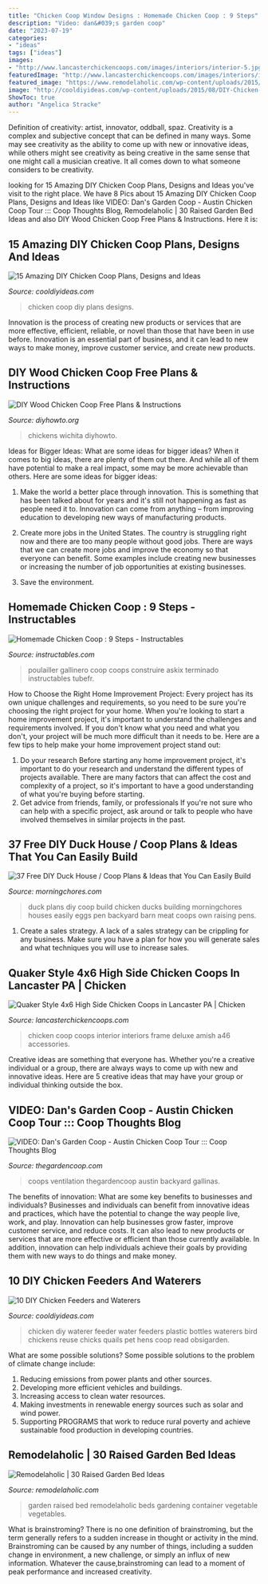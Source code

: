 ```yaml
---
title: "Chicken Coop Window Designs : Homemade Chicken Coop : 9 Steps"
description: "Video: dan&#039;s garden coop"
date: "2023-07-19"
categories:
- "ideas"
tags: ["ideas"]
images:
- "http://www.lancasterchickencoops.com/images/interiors/interior-5.jpg"
featuredImage: "http://www.lancasterchickencoops.com/images/interiors/interior-5.jpg"
featured_image: "https://www.remodelaholic.com/wp-content/uploads/2015/07/iStock_000066136709_Large.jpg"
image: "http://cooldiyideas.com/wp-content/uploads/2015/08/DIY-Chicken-Coop-Plans.jpg"
ShowToc: true
author: "Angelica Stracke"
---
```



Definition of creativity: artist, innovator, oddball, spaz.
Creativity is a complex and subjective concept that can be defined in many ways. Some may see creativity as the ability to come up with new or innovative ideas, while others might see creativity as being creative in the same sense that one might call a musician creative. It all comes down to what someone considers to be creativity.

	

		
looking for 15 Amazing DIY Chicken Coop Plans, Designs and Ideas you've visit to the right place. We have 8 Pics about 15 Amazing DIY Chicken Coop Plans, Designs and Ideas like VIDEO: Dan&#039;s Garden Coop - Austin Chicken Coop Tour ::: Coop Thoughts Blog, Remodelaholic | 30 Raised Garden Bed Ideas and also DIY Wood Chicken Coop Free Plans &amp; Instructions. Here it is:
		
    
## 15 Amazing DIY Chicken Coop Plans, Designs And Ideas

<img loading=lazy src="http://cooldiyideas.com/wp-content/uploads/2015/08/DIY-Chicken-Coop-Plans.jpg" onerror="this.onerror=null;this.src='https://tse3.mm.bing.net/th?id=OIP.R0yJSLnrwhSmboTC9xT9dAHaDt&amp;pid=15.1';" alt="15 Amazing DIY Chicken Coop Plans, Designs and Ideas">

_Source: cooldiyideas.com_

>chicken coop diy plans designs. 

	

Innovation is the process of creating new products or services that are more effective, efficient, reliable, or novel than those that have been in use before. Innovation is an essential part of business, and it can lead to new ways to make money, improve customer service, and create new products.

    
## DIY Wood Chicken Coop Free Plans &amp; Instructions

<img loading=lazy src="https://www.diyhowto.org/wp-content/uploads/DIYHowto-DIY-Wood-Chicken-Coop-Free-Plans-02.jpg" onerror="this.onerror=null;this.src='https://tse1.mm.bing.net/th?id=OIP.Y3HVP4xP8SPCObrTphEhGQHaPz&amp;pid=15.1';" alt="DIY Wood Chicken Coop Free Plans &amp; Instructions">

_Source: diyhowto.org_

>chickens wichita diyhowto. 

	

Ideas for Bigger Ideas: What are some ideas for bigger ideas?
When it comes to big ideas, there are plenty of them out there. And while all of them have potential to make a real impact, some may be more achievable than others. Here are some ideas for bigger ideas:
1. Make the world a better place through innovation. This is something that has been talked about for years and it's still not happening as fast as people need it to. Innovation can come from anything – from improving education to developing new ways of manufacturing products.

2. Create more jobs in the United States. The country is struggling right now and there are too many people without good jobs. There are ways that we can create more jobs and improve the economy so that everyone can benefit. Some examples include creating new businesses or increasing the number of job opportunities at existing businesses.

3. Save the environment.

    
## Homemade Chicken Coop : 9 Steps - Instructables

<img loading=lazy src="https://cdn.instructables.com/ORIG/F2H/6V8G/HPL6CD2L/F2H6V8GHPL6CD2L.jpg?frame=1" onerror="this.onerror=null;this.src='https://tse2.mm.bing.net/th?id=OIP.rOOmIGO0HXr2vInl9ybaLQHaFj&amp;pid=15.1';" alt="Homemade Chicken Coop : 9 Steps - Instructables">

_Source: instructables.com_

>poulailler gallinero coop coops construire askix terminado instructables tubefr. 

	

How to Choose the Right Home Improvement Project: Every project has its own unique challenges and requirements, so you need to be sure you're choosing the right project for your home.
When you're looking to start a home improvement project, it's important to understand the challenges and requirements involved. If you don't know what you need and what you don't, your project will be much more difficult than it needs to be. Here are a few tips to help make your home improvement project stand out:
1. Do your research
Before starting any home improvement project, it's important to do your research and understand the different types of projects available. There are many factors that can affect the cost and complexity of a project, so it's important to have a good understanding of what you're buying before starting.
2. Get advice from friends, family, or professionals
If you're not sure who can help with a specific project, ask around or talk to people who have involved themselves in similar projects in the past.

    
## 37 Free DIY Duck House / Coop Plans &amp; Ideas That You Can Easily Build

<img loading=lazy src="https://morningchores.com/wp-content/uploads/2016/12/37-Free-DIY-Duck-House-Plans-and-Coop-Design-Ideas.jpg" onerror="this.onerror=null;this.src='https://tse2.mm.bing.net/th?id=OIP.4GrH0HwmIthmwGzAZBlxqwHaLH&amp;pid=15.1';" alt="37 Free DIY Duck House / Coop Plans &amp; Ideas that You Can Easily Build">

_Source: morningchores.com_

>duck plans diy coop build chicken ducks building morningchores houses easily eggs pen backyard barn meat coops own raising pens. 

	

1. Create a sales strategy. A lack of a sales strategy can be crippling for any business. Make sure you have a plan for how you will generate sales and what techniques you will use to increase sales.

    
## Quaker Style 4x6 High Side Chicken Coops In Lancaster PA | Chicken

<img loading=lazy src="http://www.lancasterchickencoops.com/images/interiors/interior-5.jpg" onerror="this.onerror=null;this.src='https://tse3.mm.bing.net/th?id=OIP.tOloR5J3nWHNvTOGr0cg6wHaLH&amp;pid=15.1';" alt="Quaker Style 4x6 High Side Chicken Coops in Lancaster PA | Chicken">

_Source: lancasterchickencoops.com_

>chicken coop coops interior interiors frame deluxe amish a46 accessories. 

	

Creative ideas are something that everyone has. Whether you're a creative individual or a group, there are always ways to come up with new and innovative ideas. Here are 5 creative ideas that may have your group or individual thinking outside the box.

    
## VIDEO: Dan&#039;s Garden Coop - Austin Chicken Coop Tour ::: Coop Thoughts Blog

<img loading=lazy src="https://www.thegardencoop.com/images/chicken-coop-window.jpg" onerror="this.onerror=null;this.src='https://tse2.mm.bing.net/th?id=OIP.Us3g4Nzgy_iE4MCjZ-r8OwAAAA&amp;pid=15.1';" alt="VIDEO: Dan&#039;s Garden Coop - Austin Chicken Coop Tour ::: Coop Thoughts Blog">

_Source: thegardencoop.com_

>coops ventilation thegardencoop austin backyard gallinas. 

	

The benefits of innovation: What are some key benefits to businesses and individuals?
Businesses and individuals can benefit from innovative ideas and practices, which have the potential to change the way people live, work, and play. Innovation can help businesses grow faster, improve customer service, and reduce costs. It can also lead to new products or services that are more effective or efficient than those currently available. In addition, innovation can help individuals achieve their goals by providing them with new ways to do things and make money.

    
## 10 DIY Chicken Feeders And Waterers

<img loading=lazy src="http://cooldiyideas.com/wp-content/uploads/2015/08/Reuse-old-plastic-bottles-as-a-chicken-waterer.jpg" onerror="this.onerror=null;this.src='https://tse3.mm.bing.net/th?id=OIP.pvKnL6m3ALVfBwZ5lYeFUAAAAA&amp;pid=15.1';" alt="10 DIY Chicken Feeders and Waterers">

_Source: cooldiyideas.com_

>chicken diy waterer feeder water feeders plastic bottles waterers bird chickens reuse chicks quails pet hens coop read obsigarden. 

	

What are some possible solutions?
Some possible solutions to the problem of climate change include:
1. Reducing emissions from power plants and other sources. 
2. Developing more efficient vehicles and buildings. 
3. Increasing access to clean water resources. 
4. Making investments in renewable energy sources such as solar and wind power. 
5. Supporting PROGRAMS that work to reduce rural poverty and achieve sustainable food production in developing countries.

    
## Remodelaholic | 30 Raised Garden Bed Ideas

<img loading=lazy src="https://www.remodelaholic.com/wp-content/uploads/2015/07/iStock_000066136709_Large.jpg" onerror="this.onerror=null;this.src='https://tse4.mm.bing.net/th?id=OIP.CS1QrWmFj0sj9efagq_9twHaLG&amp;pid=15.1';" alt="Remodelaholic | 30 Raised Garden Bed Ideas">

_Source: remodelaholic.com_

>garden raised bed remodelaholic beds gardening container vegetable vegetables. 

	

What is brainstroming?
There is no one definition of brainstroming, but the term generally refers to a sudden increase in thought or activity in the mind. Brainstroming can be caused by any number of things, including a sudden change in environment, a new challenge, or simply an influx of new information. Whatever the cause,brainstroming can lead to a moment of peak performance and increased creativity.

